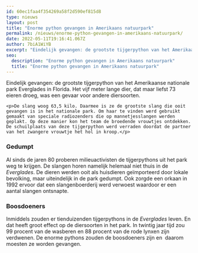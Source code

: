 ```yaml
---
id: 60ec1faa4f354269a58f2d590ef815d8
type: nieuws
layout: post
title: "Enorme python gevangen in Amerikaans natuurpark"
permalink: /nieuws/enorme-python-gevangen-in-amerikaans-natuurpark/
date: 2022-05-11T19:16:41.067Z
author: 7biA1WiYB
excerpt: "Eindelijk gevangen: de grootste tijgerpython van het Amerikaanse nationale park Everglades in Florida. Het vijf meter lange dier, dat maar liefst 73 eieren droeg, was een gevaar voor andere diersoorten.  "
seo:
  description: "Enorme python gevangen in Amerikaans natuurpark"
  title: "Enorme python gevangen in Amerikaans natuurpark"
---
```

Eindelijk gevangen: de grootste tijgerpython van het Amerikaanse nationale park Everglades in Florida. Het vijf meter lange dier, dat maar liefst 73 eieren droeg, was een gevaar voor andere diersoorten.  

    <p>De slang woog 63,5 kilo. Daarmee is ze de grootste slang die ooit gevangen is in het nationale park. Om haar te vinden werd gebruikt gemaakt van speciale radiozenders die op mannetjesslangen werden geplakt. Op deze manier kon het team de broedende vrouwtjes ontdekken. De schuilplaats van deze tijgerpython werd verraden doordat de partner van het zwangere vrouwtje het hol in kroop.</p>
<h3>Gedumpt</h3>
<p>Al sinds de jaren 80 proberen milieuactivisten de tijgerpythons uit het park weg te krijgen. De slangen horen namelijk helemaal niet thuis in de <em>Everglades</em>. De dieren werden ooit als huisdieren geïmporteerd door lokale bevolking, maar uiteindelijk in de park gedumpt. Ook zorgde een orkaan in 1992 ervoor dat een slangenboerderij werd verwoest waardoor er een aantal slangen ontsnapte.</p>
<h3>Boosdoeners</h3>
<p>Inmiddels zouden er tienduizenden tijgerpythons in de <em>Everglades</em> leven. En dat heeft groot effect op de diersoorten in het park. In twintig jaar tijd zou 99 procent van de wasberen en 88 procent van de rode lynxen zijn verdwenen. De enorme pythons zouden de boosdoeners zijn en  daarom moesten ze worden gevangen.</p>  
